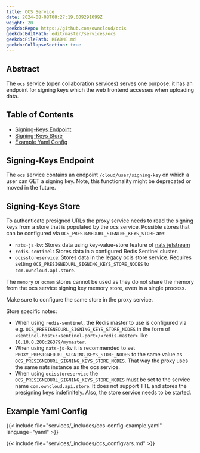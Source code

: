 ```yaml
---
title: OCS Service
date: 2024-08-08T08:27:19.609291099Z
weight: 20
geekdocRepo: https://github.com/owncloud/ocis
geekdocEditPath: edit/master/services/ocs
geekdocFilePath: README.md
geekdocCollapseSection: true
---
```


<!-- Do not edit this file, it is autogenerated. Edit the service README.md instead -->

## Abstract


The `ocs` service (open collaboration services) serves one purpose: it has an endpoint for signing keys which the web frontend accesses when uploading data.


## Table of Contents

* [Signing-Keys Endpoint](#signing-keys-endpoint)
* [Signing-Keys Store](#signing-keys-store)
* [Example Yaml Config](#example-yaml-config)

## Signing-Keys Endpoint

The `ocs` service contains an endpoint `/cloud/user/signing-key` on which a user can GET a signing key. Note, this functionality might be deprecated or moved in the future.

## Signing-Keys Store

To authenticate presigned URLs the proxy service needs to read the signing keys from a store that is populated by the ocs service.
Possible stores that can be configured via `OCS_PRESIGNEDURL_SIGNING_KEYS_STORE` are:
  -   `nats-js-kv`: Stores data using key-value-store feature of [nats jetstream](https://docs.nats.io/nats-concepts/jetstream/key-value-store)
  -   `redis-sentinel`: Stores data in a configured Redis Sentinel cluster.
  -   `ocisstoreservice`:  Stores data in the legacy ocis store service. Requires setting `OCS_PRESIGNEDURL_SIGNING_KEYS_STORE_NODES` to `com.owncloud.api.store`.

The `memory` or `ocmem` stores cannot be used as they do not share the memory from the ocs service signing key memory store, even in a single process.

Make sure to configure the same store in the proxy service.

Store specific notes:
  -   When using `redis-sentinel`, the Redis master to use is configured via e.g. `OCS_PRESIGNEDURL_SIGNING_KEYS_STORE_NODES` in the form of `<sentinel-host>:<sentinel-port>/<redis-master>` like `10.10.0.200:26379/mymaster`.
  -   When using `nats-js-kv` it is recommended to set `PROXY_PRESIGNEDURL_SIGNING_KEYS_STORE_NODES` to the same value as `OCS_PRESIGNEDURL_SIGNING_KEYS_STORE_NODES`. That way the proxy uses the same nats instance as the ocs service.
  -   When using `ocisstoreservice` the `OCS_PRESIGNEDURL_SIGNING_KEYS_STORE_NODES` must be set to the service name `com.owncloud.api.store`. It does not support TTL and stores the presigning keys indefinitely. Also, the store service needs to be started.
## Example Yaml Config
{{< include file="services/_includes/ocs-config-example.yaml"  language="yaml" >}}

{{< include file="services/_includes/ocs_configvars.md" >}}

